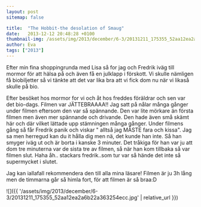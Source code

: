 ```yaml
---
layout: post
sitemap: false

title:  "The Hobbit-the desolation of Smaug"
date:   2013-12-12 20:48:28 +0100
thumbnail-img: /assets/img/2013/december/6-3/20131211_175355_52aa12ea2a6b22a363254ecc.jpg
author: Eva
tags: ["2013"]
---
```


Efter min fina shoppingrunda med Lisa så for jag och Fredrik iväg till mormor för att hälsa på och även få en julklapp i förskott. Vi skulle nämligen få biobiljetter så vi tänkte att det var lika bra att vi fick dom nu när vi likaså skulle på bio. 

Efter besöket hos mormor for vi och åt hos freddes föräldrar och sen var det bio-dags. Filmen var JÄTTEBRAAAA!! Jag satt på nålar många gånger under filmen eftersom den var så spännande.  Den var lite mörkare än första filmen men även mer spännande och drivande. Den hade även små skämt här och där vilket lättade upp stämningen många gånger. Under filmens gång så får Fredrik panik och viskar " alltså jag MÅSTE fara och kissa". Jag sa men herregud kan du it hålla dig men nä, det kunde han inte. Så han smyger iväg ut och är borta i kanske 3 minuter. Det tråkiga för han var ju att dom tre minuterna var de sista tre av filmen,  så när han kom tillbaka så var filmen slut. Haha åh.. stackars fredrik..som tur var så hände det inte så supermycket i slutet. 

Jag kan iallafall rekommendera den till alla mina läsare!  Filmen är ju 3h lång men de timmarna går så himla fort, för att filmen är så braa:D

![]({{ '/assets/img/2013/december/6-3/20131211_175355_52aa12ea2a6b22a363254ecc.jpg'  | relative_url }})

